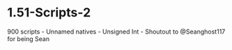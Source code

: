 # 1.51-Scripts-2
900 scripts - Unnamed natives - Unsigned Int - Shoutout to @Seanghost117 for being Sean
